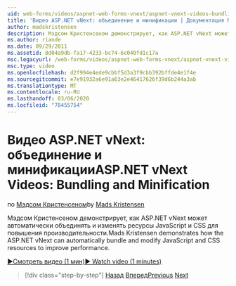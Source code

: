 ```yaml
---
uid: web-forms/videos/aspnet-web-forms-vnext/aspnet-vnext-videos-bundling-and-minification
title: 'Видео ASP.NET vNext: объединение и минификации | Документация Майкрософт'
author: madskristensen
description: Мэдсом Кристенсеном демонстрирует, как ASP.NET vNext может автоматически объединять и изменять ресурсы JavaScript и CSS для повышения производительности.
ms.author: riande
ms.date: 09/29/2011
ms.assetid: 8d04a9db-fa17-4233-bc74-6c040fd1c17a
msc.legacyurl: /web-forms/videos/aspnet-web-forms-vnext/aspnet-vnext-videos-bundling-and-minification
msc.type: video
ms.openlocfilehash: d2f994e4ede9cbbf5d3a3f9cbb392bffde4e1f4e
ms.sourcegitcommit: e7e91932a6e91a63e2e46417626f39d6b244a3ab
ms.translationtype: MT
ms.contentlocale: ru-RU
ms.lasthandoff: 03/06/2020
ms.locfileid: "78455754"
---
```

# <a name="aspnet-vnext-videos-bundling-and-minification"></a><span data-ttu-id="5d8e2-103">Видео ASP.NET vNext: объединение и минификации</span><span class="sxs-lookup"><span data-stu-id="5d8e2-103">ASP.NET vNext Videos: Bundling and Minification</span></span>

<span data-ttu-id="5d8e2-104">по [Мэдсом Кристенсеном](https://github.com/madskristensen)</span><span class="sxs-lookup"><span data-stu-id="5d8e2-104">by [Mads Kristensen](https://github.com/madskristensen)</span></span>

<span data-ttu-id="5d8e2-105">Мэдсом Кристенсеном демонстрирует, как ASP.NET vNext может автоматически объединять и изменять ресурсы JavaScript и CSS для повышения производительности.</span><span class="sxs-lookup"><span data-stu-id="5d8e2-105">Mads Kristensen demonstrates how the ASP.NET vNext can automatically bundle and modify JavaScript and CSS resources to improve performance.</span></span>

[<span data-ttu-id="5d8e2-106">&#9654;Смотреть видео (1 мин)</span><span class="sxs-lookup"><span data-stu-id="5d8e2-106">&#9654; Watch video (1 minutes)</span></span>](https://channel9.msdn.com/Blogs/ASP-NET-Site-Videos/aspnet-vnext-videos-bundling-and-minification)

> [!div class="step-by-step"]
> <span data-ttu-id="5d8e2-107">[Назад](aspnet-45-web-forms-strong-typed-data-controls.md)
> [Вперед](getting-started-with-the-next-version-of-aspnet.md)</span><span class="sxs-lookup"><span data-stu-id="5d8e2-107">[Previous](aspnet-45-web-forms-strong-typed-data-controls.md)
[Next](getting-started-with-the-next-version-of-aspnet.md)</span></span>
